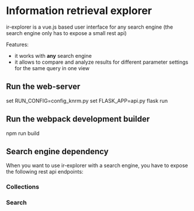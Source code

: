 # Information retrieval explorer

ir-explorer is a vue.js based user interface for any search engine (the search engine only has to expose a small rest api)

Features:
* it works with **any** search engine
* it allows to compare and analyze results for different parameter settings for the same query in one view


## Run the web-server

set RUN_CONFIG=config_knrm.py
set FLASK_APP=api.py
flask run

## Run the webpack development builder

npm run build

## Search engine dependency

When you want to use ir-explorer with a search engine, you have to expose the following rest api endpoints: 

### Collections


### Search 